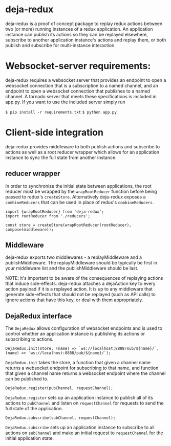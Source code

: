 # deja-redux

deja-redux is a proof of concept package to replay redux actions between two
(or more) running instances of a redux application. An application instance can
publish its actions so they can be replayed elsewhere, subscribe to another
application instance's actions and replay them, or both publish and subscribe
for multi-instance interaction.

# Websocket-server requirements:

deja-redux requires a websocket server that provides an endpoint to open a
websocket connection that is a subscription to a named channel, and an endpoint
to open a websocket connection that publishes to a named channel. A tornado
server that meets these specifications is included in app.py. If you want to
use the included server simply run

`$ pip install -r requirements.txt`
`$ python app.py`

# Client-side integration

deja-redux provides middleware to both publish actions and subscribe to actions
as well as a root reducer wrapper which allows for an application instance to
sync the full state from another instance. 

## reducer wrapper

In order to synchronize the initial state between applications, the root
reducer must be wrapped by the `wrapRootReducer` function before being passed
to redux's `createStore`. Alternatively deja-redux exposes a `combineReducers`
that can be used in place of redux's `combineReducers`.

```
import {wrapRootReducer} from 'deja-redux';
import rootReducer from './reducers';

const store = createStore(wrapRootReducer(rootReducer), compose(middleware));
```

## Middleware

deja-redux exports two middlewares - a replayMiddleware and a
publishMiddleware. The replayMiddleware should be typically be first in your
middleware list and the publishMiddleware should be last.

NOTE: it's important to be aware of the consequences of replaying actions that
induce side-effects. deja-redux attaches a dejaAction key to every action
payload if it is a replayed action. It is up to any middleware that generate
side-effects that should not be replayed (such as API calls) to ignore actions
that have this key, or deal with them appropriately.

## DejaRedux interface

The `DejaRedux` allows configuration of websocket endpoints and is used to
control whether an application instance is publishing its actions or
subscribing to actions.

```
DejaRedux.init(store, (name) => `ws://localhost:8888/sub/${name}/`, (name) => `ws://localhost:8888/pub/${name}/`);
```

`DejaRedux.init` takes the store, a function that given a channel name returns
a websocket endpoint for subscribing to that name, and function that given a
channel name returns a websocket endpoint where the channel can be published to.

```
DejaRedux.register(pubChannel, requestChannel);
```

`DejaRedux.register` sets up an application instance to publish all of its actions to `pubChannel` and listen on `requestChannel` for requests to send the full state of the application.

```
DejaRedux.subscribe(subChannel, requestChannel);
```

`DejaRedux.subscribe` sets up an application instance to subscribe to all actions on `subChannel` and make an initial request to `requestChannel` for the initial application state.
